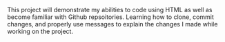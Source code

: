 This project will demonstrate my abilities to code using HTML as well as become familiar with Github repsoitories. Learning how to clone, commit changes, and properly use messages to explain the changes I made while working on the project.